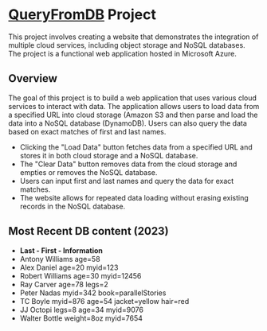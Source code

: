 # [QueryFromDB](https://queryfromdb.azurewebsites.net/) Project


This project involves creating a website that demonstrates the integration of multiple cloud services, including object storage and NoSQL databases. The project is a functional web application hosted in Microsoft Azure.

## Overview

The goal of this project is to build a web application that uses various cloud services to interact with data. The application allows users to load data from a specified URL into cloud storage (Amazon S3 and then parse and load the data into a NoSQL database (DynamoDB). Users can also query the data based on exact matches of first and last names.

- Clicking the "Load Data" button fetches data from a specified URL and stores it in both cloud storage and a NoSQL database.
- The "Clear Data" button removes data from the cloud storage and empties or removes the NoSQL database.
- Users can input first and last names and query the data for exact matches.
- The website allows for repeated data loading without erasing existing records in the NoSQL database.

## Most Recent DB content (2023)

* **Last - First - Information**
* Antony Williams age=58
* Alex	Daniel age=20  myid=123
* Robert Williams age=30 myid=12456
* Ray Carver age=78 legs=2
* Peter Nadas myid=342 book=parallelStories
* TC Boyle myid=876 age=54 jacket=yellow hair=red
* JJ Octopi legs=8 age=34 myid=9076
* Walter Bottle weight=8oz myid=7654

